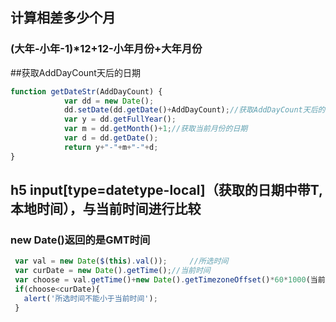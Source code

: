 ## 计算相差多少个月
### (大年-小年-1)*12+12-小年月份+大年月份

##获取AddDayCount天后的日期
```js
function getDateStr(AddDayCount) { 
            var dd = new Date(); 
            dd.setDate(dd.getDate()+AddDayCount);//获取AddDayCount天后的日期
            var y = dd.getFullYear(); 
            var m = dd.getMonth()+1;//获取当前月份的日期
            var d = dd.getDate(); 
            return y+"-"+m+"-"+d; 
}
```


## h5 input[type=datetype-local]（获取的日期中带T,本地时间），与当前时间进行比较
### new Date()返回的是GMT时间

```js 
 var val = new Date($(this).val());     //所选时间
 var curDate = new Date().getTime();//当前时间
 var choose = val.getTime()+new Date().getTimezoneOffset()*60*1000(当前时间偏移的毫秒数);
 if(choose<curDate){
   alert('所选时间不能小于当前时间');
 }

```

